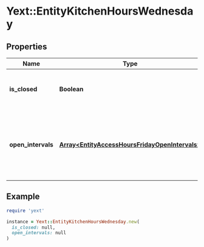 # Yext::EntityKitchenHoursWednesday

## Properties

| Name | Type | Description | Notes |
| ---- | ---- | ----------- | ----- |
| **is_closed** | **Boolean** | Indicates if the kitchen hours are \&quot;closed\&quot; on Wednesday.  Filtering Type: &#x60;boolean&#x60; | [optional] |
| **open_intervals** | [**Array&lt;EntityAccessHoursFridayOpenIntervals&gt;**](EntityAccessHoursFridayOpenIntervals.md) | Contains the time intervals for which the Entity&#39;s kitchen is open on Wednesday. Note that if isClosed is set to true, \&quot;openIntervals\&quot; cannot be provided in an update.  Filtering Type: &#x60;list of object&#x60; | [optional] |

## Example

```ruby
require 'yext'

instance = Yext::EntityKitchenHoursWednesday.new(
  is_closed: null,
  open_intervals: null
)
```

